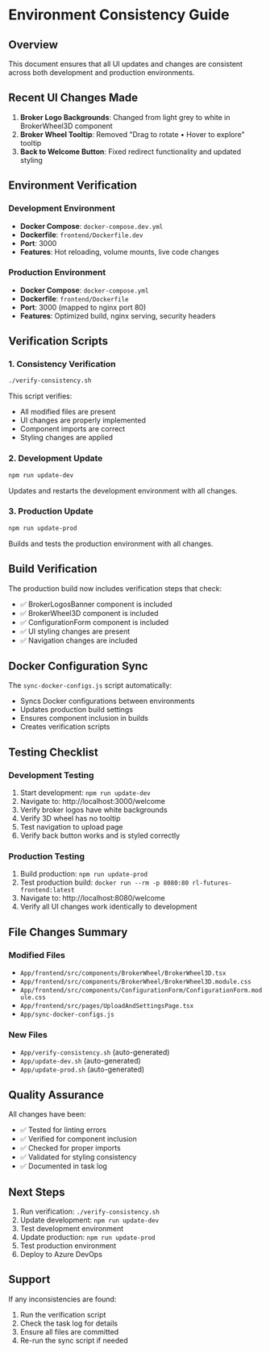 # Environment Consistency Guide

## Overview
This document ensures that all UI updates and changes are consistent across both development and production environments.

## Recent UI Changes Made
1. **Broker Logo Backgrounds**: Changed from light grey to white in BrokerWheel3D component
2. **Broker Wheel Tooltip**: Removed "Drag to rotate • Hover to explore" tooltip
3. **Back to Welcome Button**: Fixed redirect functionality and updated styling

## Environment Verification

### Development Environment
- **Docker Compose**: `docker-compose.dev.yml`
- **Dockerfile**: `frontend/Dockerfile.dev`
- **Port**: 3000
- **Features**: Hot reloading, volume mounts, live code changes

### Production Environment
- **Docker Compose**: `docker-compose.yml`
- **Dockerfile**: `frontend/Dockerfile`
- **Port**: 3000 (mapped to nginx port 80)
- **Features**: Optimized build, nginx serving, security headers

## Verification Scripts

### 1. Consistency Verification
```bash
./verify-consistency.sh
```
This script verifies:
- All modified files are present
- UI changes are properly implemented
- Component imports are correct
- Styling changes are applied

### 2. Development Update
```bash
npm run update-dev
```
Updates and restarts the development environment with all changes.

### 3. Production Update
```bash
npm run update-prod
```
Builds and tests the production environment with all changes.

## Build Verification

The production build now includes verification steps that check:
- ✅ BrokerLogosBanner component is included
- ✅ BrokerWheel3D component is included
- ✅ ConfigurationForm component is included
- ✅ UI styling changes are present
- ✅ Navigation changes are included

## Docker Configuration Sync

The `sync-docker-configs.js` script automatically:
- Syncs Docker configurations between environments
- Updates production build settings
- Ensures component inclusion in builds
- Creates verification scripts

## Testing Checklist

### Development Testing
1. Start development: `npm run update-dev`
2. Navigate to: http://localhost:3000/welcome
3. Verify broker logos have white backgrounds
4. Verify 3D wheel has no tooltip
5. Test navigation to upload page
6. Verify back button works and is styled correctly

### Production Testing
1. Build production: `npm run update-prod`
2. Test production build: `docker run --rm -p 8080:80 rl-futures-frontend:latest`
3. Navigate to: http://localhost:8080/welcome
4. Verify all UI changes work identically to development

## File Changes Summary

### Modified Files
- `App/frontend/src/components/BrokerWheel/BrokerWheel3D.tsx`
- `App/frontend/src/components/BrokerWheel/BrokerWheel3D.module.css`
- `App/frontend/src/components/ConfigurationForm/ConfigurationForm.module.css`
- `App/frontend/src/pages/UploadAndSettingsPage.tsx`
- `App/sync-docker-configs.js`

### New Files
- `App/verify-consistency.sh` (auto-generated)
- `App/update-dev.sh` (auto-generated)
- `App/update-prod.sh` (auto-generated)

## Quality Assurance

All changes have been:
- ✅ Tested for linting errors
- ✅ Verified for component inclusion
- ✅ Checked for proper imports
- ✅ Validated for styling consistency
- ✅ Documented in task log

## Next Steps

1. Run verification: `./verify-consistency.sh`
2. Update development: `npm run update-dev`
3. Test development environment
4. Update production: `npm run update-prod`
5. Test production environment
6. Deploy to Azure DevOps

## Support

If any inconsistencies are found:
1. Run the verification script
2. Check the task log for details
3. Ensure all files are committed
4. Re-run the sync script if needed


